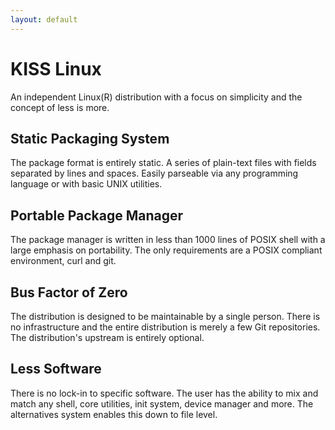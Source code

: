 ```yaml
---
layout: default
---
```


KISS Linux
==========

An independent Linux(R) distribution with a focus on simplicity and the concept
of less is more.

Static Packaging System
-----------------------

The package format is entirely static. A series of plain-text files with fields
separated by lines and spaces. Easily parseable via any programming language or
with basic UNIX utilities.

Portable Package Manager
------------------------

The package manager is written in less than 1000 lines of POSIX shell with a
large emphasis on portability. The only requirements are a POSIX compliant
environment, curl and git.

Bus Factor of Zero
------------------

The distribution is designed to be maintainable by a single person. There is no
infrastructure and the entire distribution is merely a few Git repositories. The
distribution's upstream is entirely optional.

Less Software
-------------

There is no lock-in to specific software. The user has the ability to mix and
match any shell, core utilities, init system, device manager and more. The
alternatives system enables this down to file level.
